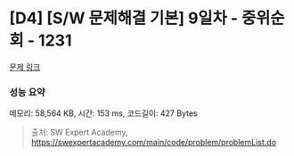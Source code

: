# [D4] [S/W 문제해결 기본] 9일차 - 중위순회 - 1231 

[문제 링크](https://swexpertacademy.com/main/code/problem/problemDetail.do?contestProbId=AV140YnqAIECFAYD) 

### 성능 요약

메모리: 58,564 KB, 시간: 153 ms, 코드길이: 427 Bytes



> 출처: SW Expert Academy, https://swexpertacademy.com/main/code/problem/problemList.do